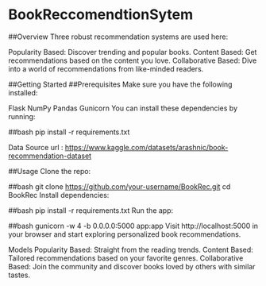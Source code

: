 # BookReccomendtionSytem

##Overview
Three robust recommendation systems are used here:

Popularity Based: Discover trending and popular books.
Content Based: Get recommendations based on the content you love.
Collaborative Based: Dive into a world of recommendations from like-minded readers.


##Getting Started
##Prerequisites
Make sure you have the following installed:

Flask
NumPy
Pandas
Gunicorn
You can install these dependencies by running:

##bash
pip install -r requirements.txt

Data Source
url : https://www.kaggle.com/datasets/arashnic/book-recommendation-dataset

##Usage
Clone the repo:

##bash
git clone https://github.com/your-username/BookRec.git
cd BookRec
Install dependencies:

##bash
pip install -r requirements.txt
Run the app:

##bash
gunicorn -w 4 -b 0.0.0.0:5000 app:app
Visit http://localhost:5000 in your browser and start exploring personalized book recommendations.

Models
Popularity Based: Straight from the reading trends.
Content Based: Tailored recommendations based on your favorite genres.
Collaborative Based: Join the community and discover books loved by others with similar tastes.
